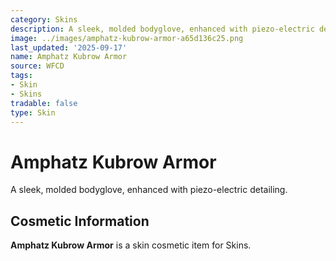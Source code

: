 ```yaml
---
category: Skins
description: A sleek, molded bodyglove, enhanced with piezo-electric detailing.
image: ../images/amphatz-kubrow-armor-a65d136c25.png
last_updated: '2025-09-17'
name: Amphatz Kubrow Armor
source: WFCD
tags:
- Skin
- Skins
tradable: false
type: Skin
---
```


# Amphatz Kubrow Armor

A sleek, molded bodyglove, enhanced with piezo-electric detailing.

## Cosmetic Information

**Amphatz Kubrow Armor** is a skin cosmetic item for Skins.

